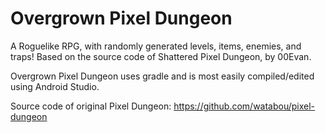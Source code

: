 Overgrown Pixel Dungeon
=======================

A Roguelike RPG, with randomly generated levels, items, enemies, and traps!
Based on the source code of Shattered Pixel Dungeon, by 00Evan.

Overgrown Pixel Dungeon uses gradle and is most easily compiled/edited using Android Studio.

Source code of original Pixel Dungeon:
https://github.com/watabou/pixel-dungeon
